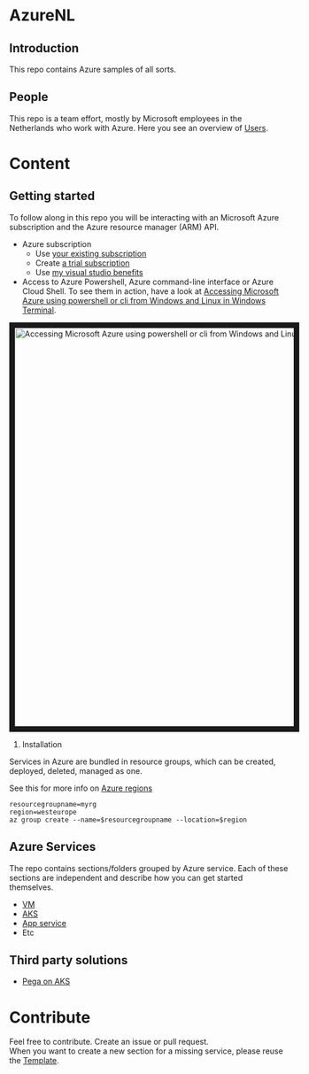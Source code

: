 # AzureNL  

## Introduction
This repo contains Azure samples of all sorts. 

## People
This repo is a team effort, mostly by Microsoft employees in the Netherlands who work with Azure. Here you see an overview of [Users](./users.md).

# Content
## Getting started
To follow along in this repo you will be interacting with an Microsoft Azure subscription and the Azure resource manager (ARM) API. 

* Azure subscription
  * Use [your existing subscription](https://portal.azure.com)
  * Create [a trial subscription](https://azure.microsoft.com/free)
  * Use [my visual studio benefits](https://my.visualstudio.com/Benefits)
* Access to Azure Powershell, Azure command-line interface or Azure Cloud Shell. To see them in action, have a look at [Accessing Microsoft Azure using powershell or cli from Windows and Linux in Windows Terminal](https://youtu.be/qBS_Knxaz5A).

<a href="http://www.youtube.com/watch?feature=player_embedded&v=qBS_Knxaz5A
" target="_blank"><img src="http://img.youtube.com/vi/qBS_Knxaz5A/0.jpg" 
alt="Accessing Microsoft Azure using powershell or cli from Windows and Linux in Windows Terminal" width="960" height="720" border="10" /></a> 

1.	Installation

Services in Azure are bundled in resource groups, which can be created, deployed, deleted, managed as one. 

See this for more info on [Azure regions](https://azure.microsoft.com/en-us/global-infrastructure/locations/)

```
resourcegroupname=myrg
region=westeurope
az group create --name=$resourcegroupname --location=$region

```

## Azure Services
The repo contains sections/folders grouped by Azure service. Each of these sections are independent and describe how you can get started themselves.
* [VM](./virtualmachines)
* [AKS](./aks)
* [App service](./appservice)
* Etc

## Third party solutions

* [Pega on AKS](./3rdparty/pega)

# Contribute
Feel free to contribute. Create an issue or pull request.  
When you want to create a new section for a missing service, please reuse the [Template](./_template).
